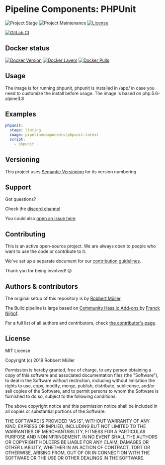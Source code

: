 # Pipeline Components: PHPUnit

![Project Stage][project-stage-shield]
![Project Maintenance][maintenance-shield]
[![License][license-shield]](LICENSE)

[![GitLab CI][gitlabci-shield]][gitlabci]

## Docker status

[![Docker Version][version-shield]][microbadger]
[![Docker Layers][layers-shield]][microbadger]
[![Docker Pulls][pulls-shield]][dockerhub]

## Usage

The image is for running phpunit, phpunit is installed in /app/ in case you need to customize the install before usage.
The image is based on php:5.6-alpine3.8

## Examples

```yaml
phpunit:
  stage: linting
  image: pipelinecomponents/phpunit:latest
  script:
    - phpunit .
```

## Versioning

This project uses [Semantic Versioning][semver] for its version numbering.

## Support

Got questions?

Check the [discord channel][discord]

You could also [open an issue here][issue]

## Contributing

This is an active open-source project. We are always open to people who want to
use the code or contribute to it.

We've set up a separate document for our [contribution guidelines](CONTRIBUTING.md).

Thank you for being involved! :heart_eyes:

## Authors & contributors

The original setup of this repository is by [Robbert Müller][mjrider].

The Build pipeline is large based on [Community Hass.io Add-ons
][hassio-addons] by [Franck Nijhof][frenck].

For a full list of all authors and contributors,
check [the contributor's page][contributors].

## License

MIT License

Copyright (c) 2019 Robbert Müller

Permission is hereby granted, free of charge, to any person obtaining a copy
of this software and associated documentation files (the "Software"), to deal
in the Software without restriction, including without limitation the rights
to use, copy, modify, merge, publish, distribute, sublicense, and/or sell
copies of the Software, and to permit persons to whom the Software is
furnished to do so, subject to the following conditions:

The above copyright notice and this permission notice shall be included in all
copies or substantial portions of the Software.

THE SOFTWARE IS PROVIDED "AS IS", WITHOUT WARRANTY OF ANY KIND, EXPRESS OR
IMPLIED, INCLUDING BUT NOT LIMITED TO THE WARRANTIES OF MERCHANTABILITY,
FITNESS FOR A PARTICULAR PURPOSE AND NONINFRINGEMENT. IN NO EVENT SHALL THE
AUTHORS OR COPYRIGHT HOLDERS BE LIABLE FOR ANY CLAIM, DAMAGES OR OTHER
LIABILITY, WHETHER IN AN ACTION OF CONTRACT, TORT OR OTHERWISE, ARISING FROM,
OUT OF OR IN CONNECTION WITH THE SOFTWARE OR THE USE OR OTHER DEALINGS IN THE
SOFTWARE.

[commits]: https://gitlab.com/pipeline-components/phpunit/commits/master
[contributors]: https://gitlab.com/pipeline-components/phpunit/graphs/master
[dockerhub]: https://hub.docker.com/r/pipelinecomponents/phpunit
[license-shield]: https://img.shields.io/badge/License-MIT-green.svg
[mjrider]: https://gitlab.com/mjrider
[discord]: https://discord.gg/vhxWFfP
[gitlabci-shield]: https://img.shields.io/gitlab/pipeline/pipeline-components/phpunit.svg
[gitlabci]: https://gitlab.com/pipeline-components/phpunit/commits/master
[issue]: https://gitlab.com/pipeline-components/phpunit/issues
[keepchangelog]: http://keepachangelog.com/en/1.0.0/
[layers-shield]: https://images.microbadger.com/badges/image/pipelinecomponents/phpunit.svg
[maintenance-shield]: https://img.shields.io/maintenance/yes/2020.svg
[microbadger]: https://microbadger.com/images/pipelinecomponents/phpunit
[project-stage-shield]: https://img.shields.io/badge/project%20stage-production%20ready-brightgreen.svg
[pulls-shield]: https://img.shields.io/docker/pulls/pipelinecomponents/phpunit.svg
[releases]: https://gitlab.com/pipeline-components/phpunit/tags
[repository]: https://gitlab.com/pipeline-components/phpunit
[semver]: http://semver.org/spec/v2.0.0.html
[version-shield]: https://images.microbadger.com/badges/version/pipelinecomponents/phpunit.svg

[frenck]: https://github.com/frenck
[hassio-addons]: https://github.com/hassio-addons
